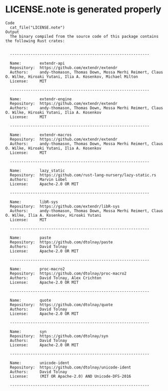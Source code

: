 # LICENSE.note is generated properly

    Code
      cat_file("LICENSE.note")
    Output
      The binary compiled from the source code of this package contains the following Rust crates:
      
      
      -------------------------------------------------------------
      
      Name:        extendr-api
      Repository:  https://github.com/extendr/extendr
      Authors:     andy-thomason, Thomas Down, Mossa Merhi Reimert, Claus O. Wilke, Hiroaki Yutani, Ilia A. Kosenkov, Michael Milton
      License:     MIT
      
      -------------------------------------------------------------
      
      Name:        extendr-engine
      Repository:  https://github.com/extendr/extendr
      Authors:     andy-thomason, Thomas Down, Mossa Merhi Reimert, Claus O. Wilke, Hiroaki Yutani, Ilia A. Kosenkov
      License:     MIT
      
      -------------------------------------------------------------
      
      Name:        extendr-macros
      Repository:  https://github.com/extendr/extendr
      Authors:     andy-thomason, Thomas Down, Mossa Merhi Reimert, Claus O. Wilke, Hiroaki Yutani, Ilia A. Kosenkov
      License:     MIT
      
      -------------------------------------------------------------
      
      Name:        lazy_static
      Repository:  https://github.com/rust-lang-nursery/lazy-static.rs
      Authors:     Marvin Löbel
      License:     Apache-2.0 OR MIT
      
      -------------------------------------------------------------
      
      Name:        libR-sys
      Repository:  https://github.com/extendr/libR-sys
      Authors:     andy-thomason, Thomas Down, Mossa Merhi Reimert, Claus O. Wilke, Ilia A. Kosenkov, Hiroaki Yutani
      License:     MIT
      
      -------------------------------------------------------------
      
      Name:        paste
      Repository:  https://github.com/dtolnay/paste
      Authors:     David Tolnay
      License:     Apache-2.0 OR MIT
      
      -------------------------------------------------------------
      
      Name:        proc-macro2
      Repository:  https://github.com/dtolnay/proc-macro2
      Authors:     David Tolnay, Alex Crichton
      License:     Apache-2.0 OR MIT
      
      -------------------------------------------------------------
      
      Name:        quote
      Repository:  https://github.com/dtolnay/quote
      Authors:     David Tolnay
      License:     Apache-2.0 OR MIT
      
      -------------------------------------------------------------
      
      Name:        syn
      Repository:  https://github.com/dtolnay/syn
      Authors:     David Tolnay
      License:     Apache-2.0 OR MIT
      
      -------------------------------------------------------------
      
      Name:        unicode-ident
      Repository:  https://github.com/dtolnay/unicode-ident
      Authors:     David Tolnay
      License:     (MIT OR Apache-2.0) AND Unicode-DFS-2016
      
      -------------------------------------------------------------

